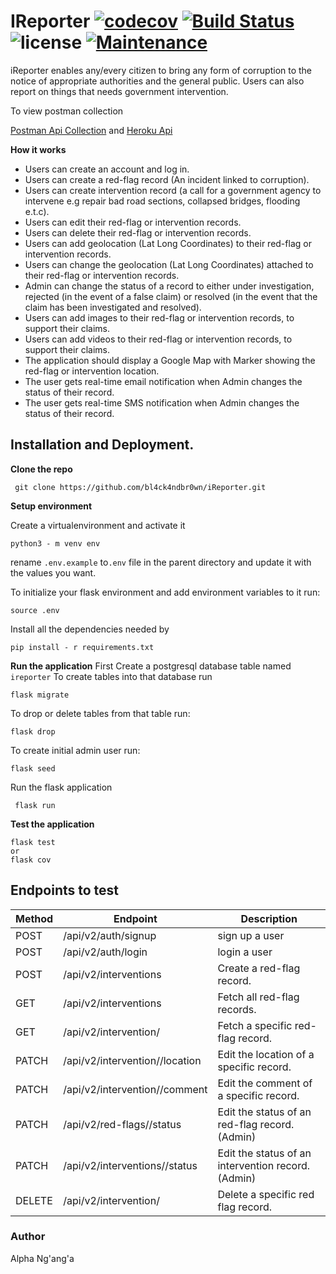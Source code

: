 # IReporter [![codecov](https://codecov.io/gh/bl4ck4ndbr0wn/iReporter/branch/develop-v2/graph/badge.svg)](https://codecov.io/gh/bl4ck4ndbr0wn/iReporter)  [![Build Status](https://travis-ci.org/bl4ck4ndbr0wn/iReporter.svg?branch=develop-v2)](https://travis-ci.org/bl4ck4ndbr0wn/iReporter) ![license](https://img.shields.io/github/license/mashape/apistatus.svg) [![Maintenance](https://img.shields.io/badge/Maintained%3F-yes-green.svg)](https://github.com/bl4ck4ndbr0wn/iReporter)
iReporter enables any/every citizen to bring any form of corruption to the notice of appropriate authorities and the general public. Users can also report on things that needs government intervention.

To view postman collection 

[Postman Api Collection](https://documenter.getpostman.com/view/3130673/RzfdpVp3)
and
[Heroku Api](https://documenter.getpostman.com/view/3130673/RzfdpVp3)

**How it works**
- Users can create an account and log in.
- Users can create a red-flag record (An incident linked to corruption).
- Users can create intervention record (a call for a government agency to intervene e.g repair bad road sections, collapsed bridges, flooding e.t.c).
- Users can edit their red-flag or intervention records.
- Users can delete their red-flag or intervention records.
- Users can add geolocation (Lat Long Coordinates) to their red-flag or intervention records.
- Users can change the geolocation (Lat Long Coordinates) attached to their red-flag or intervention records.
- Admin can change the status of a record to either under investigation, rejected (in the event of a false claim) or resolved (in the event that the claim has been investigated and resolved).
- Users can add images to their red-flag or intervention records, to support their claims.
- Users can add videos to their red-flag or intervention records, to support their claims.
- The application should display a Google Map with Marker showing the red-flag or intervention location.
- The user gets real-time email notification when Admin changes the status of their record.
- The user gets real-time SMS notification when Admin changes the status of their record.



## Installation and Deployment.

**Clone the repo**

```.env
 git clone https://github.com/bl4ck4ndbr0wn/iReporter.git
```

**Setup environment**

Create a virtualenvironment and activate it
 ```.env
 python3 - m venv env
 ```
 rename ```.env.example``` to```.env``` file in the parent directory and update it with the values you want.

 To initialize your flask environment and add environment variables to it run:
 ```.env
 source .env
 ```
 Install all the dependencies needed by
 ```..env
 pip install - r requirements.txt
 ```
 **Run the application**
 First Create a postgresql database table named ```ireporter```
 To create tables into that database run
 ```.env
flask migrate
```
To drop or delete tables from that table run:
```.env
flask drop
```
To create initial admin user run:
```.env
flask seed
```
 
 Run the flask application
 ```.env
  flask run
 ```
 
 
**Test the application**
 ```.env
flask test 
or 
flask cov
```
 
## Endpoints to test

| Method | Endpoint                                       | Description                                       |
| ------ | ---------------------------------------------- | ------------------------------------------------- |
| POST   | /api/v2/auth/signup                            | sign up a user                                    |
| POST   | /api/v2/auth/login                             | login a user                                      |
| POST   | /api/v2/interventions                          | Create a red-flag record.                         |
| GET    | /api/v2/interventions                          | Fetch all red-flag records.                       |
| GET    | /api/v2/intervention/<intervention-id>         | Fetch a specific red-flag record.                 |
| PATCH  | /api/v2/intervention/<intervention-id>/location| Edit the location of a specific record.           |
| PATCH  | /api/v2/intervention/<intervention-id>/comment | Edit the comment of a specific record.            |
| PATCH  | /api/v2/red-flags/<red-flag-id>/status         | Edit the status of an red-flag record. (Admin)    |
| PATCH  | /api/v2/interventions/<intervention-id>/status | Edit the status of an intervention record. (Admin)|
| DELETE | /api/v2/intervention/<intervention-id>         | Delete a specific red flag record.                |

### Author

Alpha Ng'ang'a